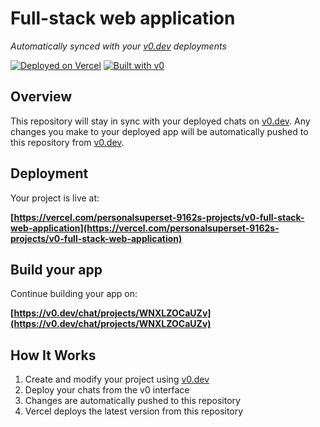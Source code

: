 # Full-stack web application

*Automatically synced with your [v0.dev](https://v0.dev) deployments*

[![Deployed on Vercel](https://img.shields.io/badge/Deployed%20on-Vercel-black?style=for-the-badge&logo=vercel)](https://vercel.com/personalsuperset-9162s-projects/v0-full-stack-web-application)
[![Built with v0](https://img.shields.io/badge/Built%20with-v0.dev-black?style=for-the-badge)](https://v0.dev/chat/projects/WNXLZOCaUZv)

## Overview

This repository will stay in sync with your deployed chats on [v0.dev](https://v0.dev).
Any changes you make to your deployed app will be automatically pushed to this repository from [v0.dev](https://v0.dev).

## Deployment

Your project is live at:

**[https://vercel.com/personalsuperset-9162s-projects/v0-full-stack-web-application](https://vercel.com/personalsuperset-9162s-projects/v0-full-stack-web-application)**

## Build your app

Continue building your app on:

**[https://v0.dev/chat/projects/WNXLZOCaUZv](https://v0.dev/chat/projects/WNXLZOCaUZv)**

## How It Works

1. Create and modify your project using [v0.dev](https://v0.dev)
2. Deploy your chats from the v0 interface
3. Changes are automatically pushed to this repository
4. Vercel deploys the latest version from this repository